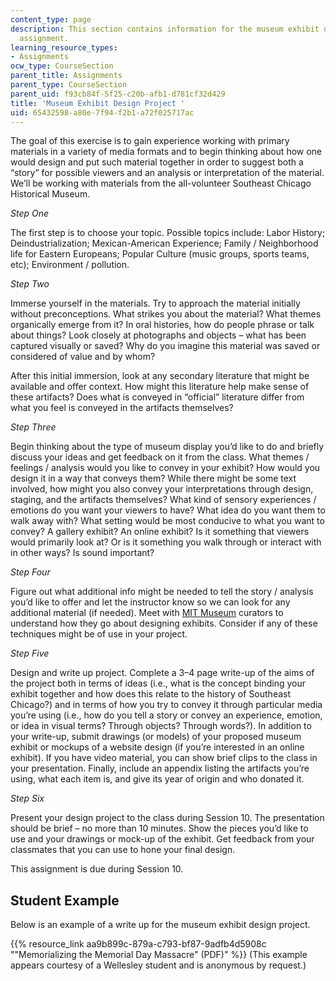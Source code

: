 ```yaml
---
content_type: page
description: This section contains information for the museum exhibit design project
  assignment.
learning_resource_types:
- Assignments
ocw_type: CourseSection
parent_title: Assignments
parent_type: CourseSection
parent_uid: f93cb84f-5f25-c20b-afb1-d781cf32d429
title: 'Museum Exhibit Design Project '
uid: 65432598-a80e-7f94-f2b1-a72f025717ac
---
```


The goal of this exercise is to gain experience working with primary materials in a variety of media formats and to begin thinking about how one would design and put such material together in order to suggest both a “story” for possible viewers and an analysis or interpretation of the material. We’ll be working with materials from the all-volunteer Southeast Chicago Historical Museum.

_Step One_

The first step is to choose your topic. Possible topics include: Labor History; Deindustrialization; Mexican-American Experience; Family / Neighborhood life for Eastern Europeans; Popular Culture (music groups, sports teams, etc); Environment / pollution.

_Step Two_

Immerse yourself in the materials. Try to approach the material initially without preconceptions. What strikes you about the material? What themes organically emerge from it? In oral histories, how do people phrase or talk about things? Look closely at photographs and objects – what has been captured visually or saved? Why do you imagine this material was saved or considered of value and by whom?

After this initial immersion, look at any secondary literature that might be available and offer context. How might this literature help make sense of these artifacts? Does what is conveyed in “official” literature differ from what you feel is conveyed in the artifacts themselves?

_Step Three_

Begin thinking about the type of museum display you’d like to do and briefly discuss your ideas and get feedback on it from the class. What themes / feelings / analysis would you like to convey in your exhibit? How would you design it in a way that conveys them? While there might be some text involved, how might you also convey your interpretations through design, staging, and the artifacts themselves? What kind of sensory experiences / emotions do you want your viewers to have? What idea do you want them to walk away with? What setting would be most conducive to what you want to convey? A gallery exhibit? An online exhibit? Is it something that viewers would primarily look at? Or is it something you walk through or interact with in other ways? Is sound important?

_Step Four_

Figure out what additional info might be needed to tell the story / analysis you’d like to offer and let the instructor know so we can look for any additional material (if needed). Meet with [MIT Museum](https://mitmuseum.mit.edu/) curators to understand how they go about designing exhibits. Consider if any of these techniques might be of use in your project.

_Step Five_

Design and write up project. Complete a 3–4 page write-up of the aims of the project both in terms of ideas (i.e., what is the concept binding your exhibit together and how does this relate to the history of Southeast Chicago?) and in terms of how you try to convey it through particular media you’re using (i.e., how do you tell a story or convey an experience, emotion, or idea in visual terms? Through objects? Through words?). In addition to your write-up, submit drawings (or models) of your proposed museum exhibit or mockups of a website design (if you’re interested in an online exhibit). If you have video material, you can show brief clips to the class in your presentation. Finally, include an appendix listing the artifacts you’re using, what each item is, and give its year of origin and who donated it.

_Step Six_

Present your design project to the class during Session 10. The presentation should be brief – no more than 10 minutes. Show the pieces you’d like to use and your drawings or mock-up of the exhibit. Get feedback from your classmates that you can use to hone your final design.

This assignment is due during Session 10.

Student Example
---------------

Below is an example of a write up for the museum exhibit design project.

{{% resource_link aa9b899c-879a-c793-bf87-9adfb4d5908c "\"Memorializing the Memorial Day Massacre\" (PDF)" %}} (This example appears courtesy of a Wellesley student and is anonymous by request.)